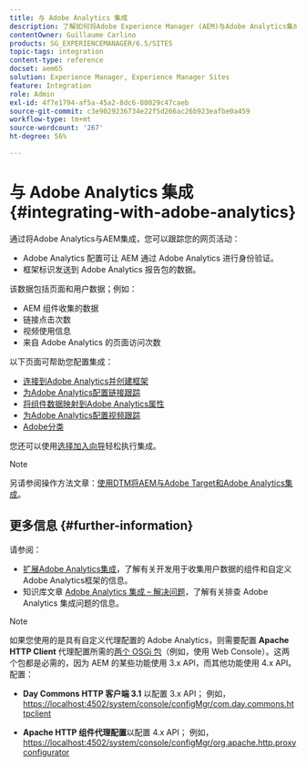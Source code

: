 ```yaml
---
title: 与 Adobe Analytics 集成
description: 了解如何将Adobe Experience Manager (AEM)与Adobe Analytics集成。
contentOwner: Guillaume Carlino
products: SG_EXPERIENCEMANAGER/6.5/SITES
topic-tags: integration
content-type: reference
docset: aem65
solution: Experience Manager, Experience Manager Sites
feature: Integration
role: Admin
exl-id: 4f7e1794-af5a-45a2-8dc6-80029c47caeb
source-git-commit: c3e9029236734e22f5d266ac26b923eafbe0a459
workflow-type: tm+mt
source-wordcount: '267'
ht-degree: 56%

---
```


# 与 Adobe Analytics 集成{#integrating-with-adobe-analytics}

通过将Adobe Analytics与AEM集成，您可以跟踪您的网页活动：

* Adobe Analytics 配置可让 AEM 通过 Adobe Analytics 进行身份验证。
* 框架标识发送到 Adobe Analytics 报告包的数据。

该数据包括页面和用户数据；例如：

* AEM 组件收集的数据
* 链接点击次数
* 视频使用信息
* 来自 Adobe Analytics 的页面访问次数

以下页面可帮助您配置集成：

* [连接到Adobe Analytics并创建框架](/help/sites-administering/adobeanalytics-connect.md)
* [为Adobe Analytics配置链接跟踪](/help/sites-administering/adobeanalytics-link.md)
* [将组件数据映射到Adobe Analytics属性](/help/sites-administering/adobeanalytics-mapping.md)
* [为Adobe Analytics配置视频跟踪](/help/sites-administering/adobeanalytics-video.md)
* [Adobe分类](/help/sites-administering/adobeanalytics-classifications.md)

您还可以使用[选择加入向导](/help/sites-administering/opt-in.md)轻松执行集成。

>[!NOTE]
>
>另请参阅操作方法文章：[使用DTM将AEM与Adobe Target和Adobe Analytics集成](https://helpx.adobe.com/experience-manager/using/integrate-digital-marketing-solutions.html)。

## 更多信息 {#further-information}

请参阅：

* [扩展Adobe Analytics集成](/help/sites-developing/extending-analytics.md)，了解有关开发用于收集用户数据的组件和自定义Adobe Analytics框架的信息。
* 知识库文章 [Adobe Analytics 集成 – 解决问题](https://helpx.adobe.com/cn/experience-manager/kb/sitecatalystintegrationtroubleshooting.html)，了解有关排查 Adobe Analytics 集成问题的信息。

>[!NOTE]
>
>如果您使用的是具有自定义代理配置的 Adobe Analytics，则需要配置 **Apache HTTP Client** 代理配置所需的[两个 OSGi 包](/help/sites-deploying/configuring-osgi.md)（例如，使用 Web Console）。这两个包都是必需的，因为 AEM 的某些功能使用 3.x API，而其他功能使用 4.x API。配置：
>
>* **Day Commons HTTP 客户端 3.1** 以配置 3.x API；
>  例如，[https://localhost:4502/system/console/configMgr/com.day.commons.httpclient](https://localhost:4502/system/console/configMgr/com.day.commons.httpclient)
>
>* **Apache HTTP 组件代理配置**以配置 4.x API；
>  例如，[https://localhost:4502/system/console/configMgr/org.apache.http.proxyconfigurator](https://localhost:4502/system/console/configMgr/org.apache.http.proxyconfigurator)
>
